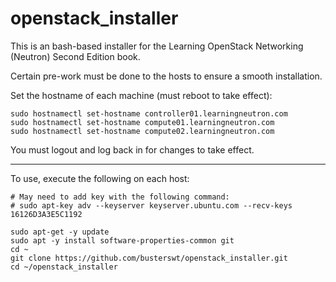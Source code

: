 # openstack_installer

This is an bash-based installer for the Learning OpenStack Networking (Neutron) Second Edition book.

Certain pre-work must be done to the hosts to ensure a smooth installation.

Set the hostname of each machine (must reboot to take effect):

```
sudo hostnamectl set-hostname controller01.learningneutron.com
sudo hostnamectl set-hostname compute01.learningneutron.com
sudo hostnamectl set-hostname compute02.learningneutron.com
```

You must logout and log back in for changes to take effect.

---
To use, execute the following on each host:

```
# May need to add key with the following command:
# sudo apt-key adv --keyserver keyserver.ubuntu.com --recv-keys 16126D3A3E5C1192

sudo apt-get -y update
sudo apt -y install software-properties-common git
cd ~
git clone https://github.com/busterswt/openstack_installer.git
cd ~/openstack_installer
```
